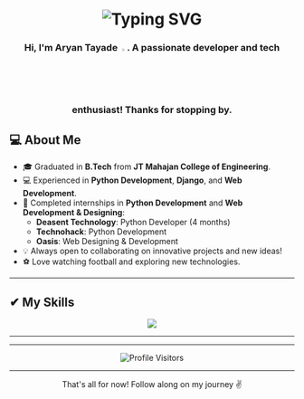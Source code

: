 <h1 align="center">
  <img src="https://readme-typing-svg.demolab.com?font=Fira+Code&weight=500&size=30&duration=2000&pause=3000&color=F7F7F7&width=435&lines=Hello+there%2C+I'm+Aryan!;Hola%2C+soy+Aryan!;%E3%81%93%E3%82%93%E3%81%AB%E3%81%A1%E3%81%AF%E3%80%81%E3%82%A2%E3%83%AA%E3%82%A2%E3%83%B3%E3%81%A7%E3%81%99%EF%BC%81;Hello+there%2C+I'm+Aryan!;+Bonjour%2C+je+suis+Aryan!;Cze%C5%9B%C4%87%2C+jestem+Aryan!;%D0%9F%D1%80%D0%B8%D0%B2%D0%B5%D1%82%2C+%D1%8F+%D0%90%D1%80%D1%8C%D1%8F%D0%BD!;Hello+there%2C+I'm+Aryan!;+Ol%C3%A1%2C+eu+sou+Aryan!" 
       alt="Typing SVG" />
</h1>

<h3 align="center">
  Hi, I'm Aryan Tayade <img width="2.5%" src="https://media.tenor.com/e3GqicbfhMYAAAAi/get-greeting-get-greetings.gif">.  
  A passionate developer and tech enthusiast! Thanks for stopping by.
</h3>

## 💻 **About Me**

- 🎓 Graduated in **B.Tech** from **JT Mahajan College of Engineering**.  
- 💻 Experienced in **Python Development**, **Django**, and **Web Development**.  
- 🌟 Completed internships in **Python Development** and **Web Development & Designing**:  
  - **Deasent Technology**: Python Developer (4 months)  
  - **Technohack**: Python Development  
  - **Oasis**: Web Designing & Development  
- 💡 Always open to collaborating on innovative projects and new ideas!  
- ⚽ Love watching football and exploring new technologies.

---

## ✔ **My Skills**

<p align="center">
  <img src="https://skillicons.dev/icons?i=python,django,mysql,html,css,javascript,react,git,github,vscode&theme=dark" />
</p>

---
---

<p align="center">
  <img src="https://komarev.com/ghpvc/?username=aryan-tayade&label=Visitors&color=0088cc&style=flat-square" alt="Profile Visitors" />
</p>

---

<p align="center">That's all for now! Follow along on my journey ✌️</p>
